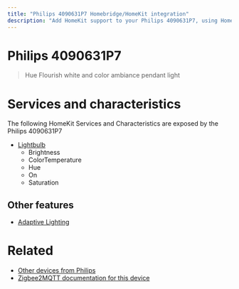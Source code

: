 ```yaml
---
title: "Philips 4090631P7 Homebridge/HomeKit integration"
description: "Add HomeKit support to your Philips 4090631P7, using Homebridge, Zigbee2MQTT and homebridge-z2m."
---
```

<!---
This file has been GENERATED using src/docgen/docgen.ts
DO NOT EDIT THIS FILE MANUALLY!
-->
# Philips 4090631P7
> Hue Flourish white and color ambiance pendant light


# Services and characteristics
The following HomeKit Services and Characteristics are exposed by
the Philips 4090631P7

* [Lightbulb](../../light.md)
  * Brightness
  * ColorTemperature
  * Hue
  * On
  * Saturation


## Other features
* [Adaptive Lighting](../../light.md)


# Related
* [Other devices from Philips](../index.md#philips)
* [Zigbee2MQTT documentation for this device](https://www.zigbee2mqtt.io/devices/4090631P7.html)